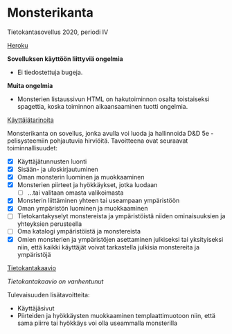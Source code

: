 # Monsterikanta
Tietokantasovellus 2020, periodi IV

[Heroku](http://tsoha-monsterikanta.herokuapp.com/)

**Sovelluksen käyttöön liittyviä ongelmia**
- Ei tiedostettuja bugeja.


**Muita ongelmia**
- Monsterien listaussivun HTML on hakutoiminnon osalta toistaiseksi spagettia, koska toiminnon aikaansaaminen tuotti ongelmia.


[Käyttäjätarinoita](https://github.com/luuranko/monsterikanta/blob/master/documentation/userstory.md)

Monsterikanta on sovellus, jonka avulla voi luoda ja hallinnoida D&D 5e -pelisysteemiin pohjautuvia hirviöitä.
Tavoitteena ovat seuraavat toiminnallisuudet:
- [x] Käyttäjätunnusten luonti 
- [x] Sisään- ja uloskirjautuminen
- [x] Oman monsterin luominen ja muokkaaminen
- [x] Monsterien piirteet ja hyökkäykset, jotka luodaan
  - [ ] ...tai valitaan omasta valikoimasta 
- [x] Monsterin liittäminen yhteen tai useampaan ympäristöön
- [x] Oman ympäristön luominen ja muokkaaminen
- [ ] Tietokantakyselyt monstereista ja ympäristöistä niiden ominaisuuksien ja yhteyksien perusteella
- [ ] Oma katalogi ympäristöistä ja monstereista
- [x] Omien monsterien ja ympäristöjen asettaminen julkiseksi tai yksityiseksi niin, että kaikki käyttäjät voivat tarkastella julkisia monstereita ja ympäristöjä

[Tietokantakaavio](https://github.com/luuranko/monsterikanta/blob/master/tietokantakaavio.png)

*Tietokantakaavio on vanhentunut*

Tulevaisuuden lisätavoitteita:
- Käyttäjäsivut
- Piirteiden ja hyökkäysten muokkaaminen templaattimuotoon niin, että sama piirre tai hyökkäys voi olla useammalla monsterilla
